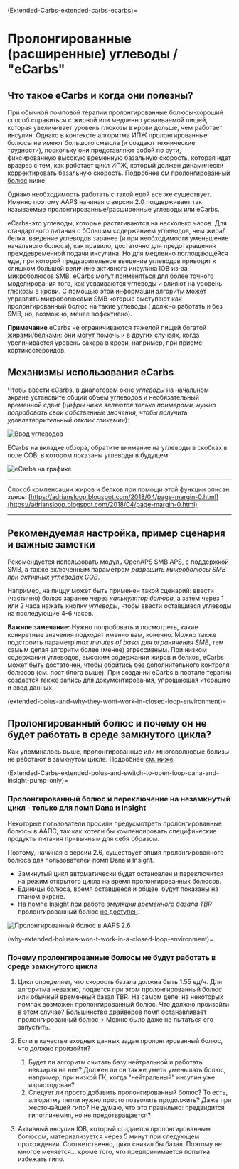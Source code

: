 (Extended-Carbs-extended-carbs-ecarbs)=
# Пролонгированные (расширенные) углеводы / "eCarbs"

## Что такое eCarbs и когда они полезны?

При обычной помповой терапии пролонгированные болюcы-хороший способ справиться с жирной или медленно усваиваемой пищей, которая увеличивает уровень глюкозы в крови дольше, чем работает инсулин. Однако в контексте алгоритма ИПЖ пролонгированные болюсы не имеют большого смысла (и создают технические трудности), поскольку они представляют собой по сути, фиксированную высокую временную базальную скорость, которая идет вразрез с тем, как работает цикл ИПЖ, который должен динамически корректировать базальную скорость. Подробнее см [пролонгированный болюс](#extended-bolus-and-why-they-wont-work-in-closed-loop-environment) ниже.

Однако необходимость работать с такой едой все же существует. Именно поэтому AAPS начиная с версии 2.0 поддерживает так называемые пролонгированные/расширенные углеводы или eCarbs.

eCarbs-это углеводы, которые растягиваются на несколько часов. Для стандартного питания с бОльшим содержанием углеводов, чем жира/белка, введение углеводов заранее (и при необходимости уменьшение начального болюса), как правило, достаточно для предотвращения преждевременной подачи инсулина.  Но для медленно поглощающейся еды, при которой предварительное введение углеводов приводит к слишком большой величине активного инсулина IOB из-за микроболюсов SMB, eCarbs могут применяться для более точного моделирования того, как усваиваются углеводы и влияют на уровень глюкозы в крови. С помощью этой информации алгоритм может управлять микроболюсами SMB которые выступают как пролонгированный болюс на такие углеводы ( должно работать и без SMB, но, возможно, менее эффективно).

**Примечание** eCarbs не ограничиваются тяжелой пищей богатой жирами/белками: они могут помочь и в других случаях, когда увеличивается уровень сахара в крови, например, при приеме кортикостероидов.

## Механизмы использования eCarbs

Чтобы ввести eCarbs, в диалоговом окне *углеводы* на начальном экране установите общий объем углеводов и необязательный временной сдвиг (*цифры ниже являются только примерами, нужно попробовать свои собственные значения, чтобы получить удовлетворительный отклик гликемии*):

![Ввод углеводов](../images/eCarbs_Dialog.png)

ECarbs на вкладке обзора, обратите внимание на углеводы в скобках в поле COB, в котором показаны углеводы в будущем:

![eCarbs на графике](../images/eCarbs_Graph.png)

______________________________________________________________________

Способ компенсации жиров и белков при помощи этой функции описан здесь: [https://adriansloop.blogspot.com/2018/04/page-margin-0.html](https://adriansloop.blogspot.com/2018/04/page-margin-0.html)

______________________________________________________________________

## Рекомендуемая настройка, пример сценария и важные заметки

Рекомендуется использовать модуль OpenAPS SMB APS, с поддержкой SMB, а также включенным параметром *разрешить микроболюсы SMB при активных углеводах COB*.

Например, на пиццу может быть применен такой сценарий: ввести (частично) болюс заранее через *калькулятор болюса*, а затем через 1 или 2 часа нажать кнопку *углеводы*, чтобы ввести оставшиеся углеводы на последующие 4-6 часов.

**Важное замечание:** Нужно попробовать и посмотреть, какие конкретные значения подходят именно вам, конечно. Можно также подстроить параметр *max minutes of basal для ограничения SMB*, тем самым делая алгоритм более (менее) агрессивным. При низком содержании углеводов, высоким содержании жиров и белков, eCarbs может быть достаточен, чтобы обойтись без дополнительного контроля болюсов (см. пост блога выше). При создании eCarbs в портале терапии создается также запись для документирования, упрощающая итерацию и ввод данных.

(extended-bolus-and-why-they-wont-work-in-closed-loop-environment)=
## Пролонгированный болюс и почему он не будет работать в среде замкнутого цикла?

Как упоминалось выше, пролонгированные или многоволновые болизы не работают в замкнутом цикле. Подробнее [см. ниже](#why-extended-boluses-wont-work-in-a-closed-loop-environment)

(Extended-Carbs-extended-bolus-and-switch-to-open-loop-dana-and-insight-pump-only)=
### Пролонгированный болюс и переключение на незамкнутый цикл - только для помп Dana и Insight

Некоторые пользователи просили предусмотреть пролонгированные болюсы в ААПС, так как хотели бы компенсировать специфические продукты питания привычным для себя образом.

Поэтому, начиная с версии 2.6, существует опция пролонгированного болюса для пользователей помп Dana и Insight.

- Замкнутый цикл автоматически будет остановлен и переключится на режим открытого цикла на время пролонгированных болюсов.
- Единицы болюса, время оставшееся и общее, будут показаны на гланом экране.
- На помпе Insight при работе *эмуляции временного базала TBR* пролонгированный болюс [не доступен](#Accu-Chek-Insight-Pump-settings-in-aaps).

![Пролонгированный болюс в AAPS 2.6](../images/ExtendedBolus2_6.png)

(why-extended-boluses-won-t-work-in-a-closed-loop-environment)=
### Почему пролонгированные болюсы не будут работать в среде замкнутого цикла

1. Цикл определяет, что скорость базала должна быть 1.55 ед/ч. Для алгоритма неважно, подается при этом пролонгированный болюс или обычный временный базал TBR. На самом деле, на некоторых помпах возможен пролонгированный болюс. Что должно произойти в этом случае? Большинство драйверов помп останавливает пролонгированный болюс-> Можно было даже не пытаться его запустить.

2. Если в качестве входных данных задан пролонгированный болюс, что должно произойти?

   1. Будет ли алгоритм считать базу нейтральной и работать невзирая на нее? Должен ли он также уметь уменьшать болюс, например, при низкой ГК, когда "нейтральный" инсулин уже израсходован?
   2. Следует ли просто добавить пролонгированный болюс? То есть, алгоритму петли нужно просто позволить продолжить? Даже при жесточайшей гипо? Не думаю, что это правильно: предвидится гипогликемия, но не предотвращается?

3. Активный инсулин IOB, который создается пролонгированным болюсом, материализуется через 5 минут при следующем прохождении. Соответственно, цикл снизил бы базал. Поэтому не многое меняется... кроме того, что предпринимается попытка избежать гипо.
